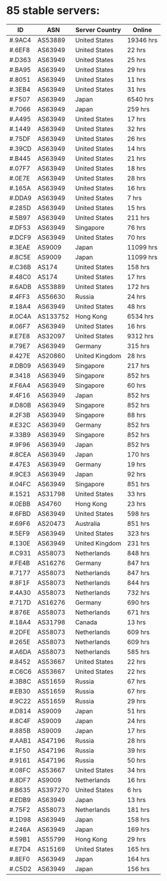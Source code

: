 # 85 stable servers:

| ID | ASN | Server Country | Online |
| ------ | ------ | ------ | ------ |
| #.9AC4 | AS53889 | United States | 19346 hrs |
| #.6EF8 | AS63949 | United States | 22 hrs |
| #.D363 | AS63949 | United States | 25 hrs |
| #.BA95 | AS63949 | United States | 29 hrs |
| #.8051 | AS63949 | United States | 11 hrs |
| #.3EB4 | AS63949 | United States | 31 hrs |
| #.F507 | AS63949 | Japan | 6540 hrs |
| #.7066 | AS63949 | Japan | 259 hrs |
| #.A495 | AS63949 | United States | 17 hrs |
| #.1449 | AS63949 | United States | 32 hrs |
| #.75DF | AS63949 | United States | 26 hrs |
| #.39CD | AS63949 | United States | 14 hrs |
| #.B445 | AS63949 | United States | 21 hrs |
| #.07F7 | AS63949 | United States | 18 hrs |
| #.0E7E | AS63949 | United States | 28 hrs |
| #.165A | AS63949 | United States | 16 hrs |
| #.DDA9 | AS63949 | United States | 7 hrs |
| #.285D | AS63949 | United States | 15 hrs |
| #.5B97 | AS63949 | United States | 211 hrs |
| #.DF53 | AS63949 | Singapore | 76 hrs |
| #.DCF9 | AS63949 | United States | 70 hrs |
| #.3EAE | AS9009 | Japan | 11099 hrs |
| #.8C5E | AS9009 | Japan | 11099 hrs |
| #.C36B | AS174 | United States | 158 hrs |
| #.48C0 | AS174 | United States | 17 hrs |
| #.6ADB | AS53889 | United States | 172 hrs |
| #.4FF3 | AS56630 | Russia | 24 hrs |
| #.18A4 | AS63949 | United States | 48 hrs |
| #.0C4A | AS133752 | Hong Kong | 6534 hrs |
| #.06F7 | AS63949 | United States | 16 hrs |
| #.E7E8 | AS32097 | United States | 9312 hrs |
| #.79E7 | AS63949 | Germany | 315 hrs |
| #.427E | AS20860 | United Kingdom | 28 hrs |
| #.DB09 | AS63949 | Singapore | 217 hrs |
| #.3418 | AS63949 | Singapore | 852 hrs |
| #.F6A4 | AS63949 | Singapore | 60 hrs |
| #.4F16 | AS63949 | Japan | 852 hrs |
| #.D80B | AS63949 | Singapore | 852 hrs |
| #.2F3B | AS63949 | Singapore | 88 hrs |
| #.E32C | AS63949 | Germany | 852 hrs |
| #.33B9 | AS63949 | Singapore | 852 hrs |
| #.9F96 | AS63949 | Japan | 852 hrs |
| #.8CEA | AS63949 | Japan | 170 hrs |
| #.47E3 | AS63949 | Germany | 19 hrs |
| #.9CE3 | AS63949 | Japan | 92 hrs |
| #.04FC | AS63949 | Singapore | 851 hrs |
| #.1521 | AS31798 | United States | 33 hrs |
| #.0EBB | AS4760 | Hong Kong | 23 hrs |
| #.6FBD | AS63949 | United States | 598 hrs |
| #.69F6 | AS20473 | Australia | 851 hrs |
| #.5EF9 | AS63949 | United States | 323 hrs |
| #.130E | AS63949 | United Kingdom | 231 hrs |
| #.C931 | AS58073 | Netherlands | 848 hrs |
| #.FE4B | AS16276 | Germany | 847 hrs |
| #.7177 | AS58073 | Netherlands | 847 hrs |
| #.8F1F | AS58073 | Netherlands | 844 hrs |
| #.4A30 | AS58073 | Netherlands | 732 hrs |
| #.717D | AS16276 | Germany | 690 hrs |
| #.876E | AS58073 | Netherlands | 671 hrs |
| #.18A4 | AS31798 | Canada | 13 hrs |
| #.2DFE | AS58073 | Netherlands | 609 hrs |
| #.265E | AS58073 | Netherlands | 609 hrs |
| #.A6DA | AS58073 | Netherlands | 585 hrs |
| #.8452 | AS53667 | United States | 22 hrs |
| #.C6C6 | AS53667 | United States | 22 hrs |
| #.3B8C | AS51659 | Russia | 67 hrs |
| #.EB30 | AS51659 | Russia | 67 hrs |
| #.9C22 | AS51659 | Russia | 29 hrs |
| #.D814 | AS9009 | Japan | 51 hrs |
| #.8C4F | AS9009 | Japan | 24 hrs |
| #.885B | AS9009 | Japan | 17 hrs |
| #.AAB1 | AS47196 | Russia | 28 hrs |
| #.1F50 | AS47196 | Russia | 39 hrs |
| #.9161 | AS47196 | Russia | 50 hrs |
| #.08FC | AS53667 | United States | 34 hrs |
| #.8DF7 | AS9009 | Netherlands | 16 hrs |
| #.B635 | AS397270 | United States | 6 hrs |
| #.EDB9 | AS63949 | Japan | 13 hrs |
| #.75F2 | AS58073 | Netherlands | 181 hrs |
| #.1D98 | AS63949 | Japan | 158 hrs |
| #.246A | AS63949 | Japan | 169 hrs |
| #.59B1 | AS55799 | Hong Kong | 29 hrs |
| #.E7D4 | AS15169 | United States | 165 hrs |
| #.8EF0 | AS63949 | Japan | 164 hrs |
| #.C5D2 | AS63949 | Japan | 156 hrs |

